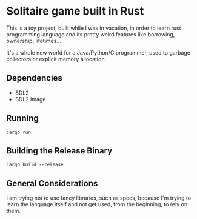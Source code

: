 # Solitaire game built in Rust

This is a toy project, built while I was in vacation, in order to learn rust programming language and its pretty weird features like borrowing, ownership, lifetimes...

It's a whole new world for a Java/Python/C programmer, used to garbage collectors or explicit memory allocation.

## Dependencies

* SDL2
* SDL2 Image

## Running

`cargo run`

## Building the Release Binary

`cargo build --release`

## General Considerations

I am trying not to use fancy libraries, such as specs, because I'm trying to learn the language itself and not get used, from the beginning, to rely on them.